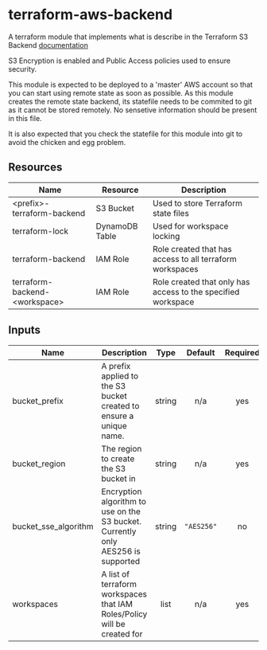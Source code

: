 # terraform-aws-backend
A terraform module that implements what is describe in the Terraform S3 Backend [documentation](https://www.terraform.io/docs/backends/types/s3.html)

S3 Encryption is enabled and Public Access policies used to ensure security.

This module is expected to be deployed to a 'master' AWS account so that you can start using remote state as soon as possible. As this module creates the remote state backend, its statefile needs to be commited to git as it cannot be stored remotely. No sensetive information should be present in this file. 

It is also expected that you check the statefile for this module into git to avoid the chicken and egg problem.

## Resources
|Name | Resource | Description |
|-----|----------|-------------|
| \<prefix>-terraform-backend | S3 Bucket | Used to store Terraform state files |
| terraform-lock | DynamoDB Table | Used for workspace locking |
| terraform-backend | IAM Role | Role created that has access to all terraform workspaces |
| terraform-backend-\<workspace> | IAM Role | Role created that only has access to the specified workspace |

## Inputs
| Name | Description | Type | Default | Required |
|------|-------------|:----:|:-----:|:-----:|
| bucket\_prefix | A prefix applied to the S3 bucket created to ensure a unique name. | string | n/a | yes |
| bucket\_region | The region to create the S3 bucket in | string | n/a | yes |
| bucket\_sse\_algorithm | Encryption algorithm to use on the S3 bucket. Currently only AES256 is supported | string | `"AES256"` | no |
| workspaces | A list of terraform workspaces that IAM Roles/Policy will be created for | list | n/a | yes |

